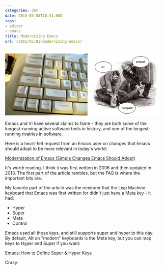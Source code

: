 ```yaml
---
categories: dev
date: 2015-05-03T10:51:00Z
tags:
- editor
- emacs
title: Modernizing Emacs
url: /2015/05/03/modernizing-emacs/
---
```


![My helpful screenshot](/assets/ModernizeEmacs.jpg)

Emacs and Vi have several claims to fame - they are both some of the longest-running
active software tools in history, and one of the longest-running rivalries in software.

Here is a heart-felt request from an Emacs user on changes that Emacs should adopt
to be more relevant in today's world:

[Modernization of Emacs (Simple Changes Emacs Should Adopt)](http://ergoemacs.org/emacs/modernization.html)

It's worth reading. I think it was first written in 2006 and then updated in 2013. The first
part of the article rambles, but the FAQ is where the important bits are.

My favorite part of the article was the reminder that the Lisp Machine keyboard that Emacs was
first written for didn't just have a Meta key - it had:

- Hyper
- Super
- Meta
- Control

Emacs used all those keys, and still supports super and hyper to this day. By default, Alt
on "modern" keyboards is the Meta key, but you can map keys to Hyper and Super if you want:

[Emacs: How to Define Super & Hyper Keys](http://ergoemacs.org/emacs/emacs_hyper_super_keys.html)

Crazy.
